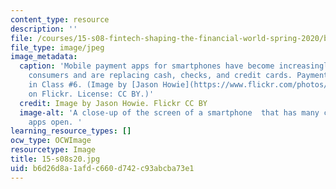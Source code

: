 ```yaml
---
content_type: resource
description: ''
file: /courses/15-s08-fintech-shaping-the-financial-world-spring-2020/b6d26d8a1afdc660d742c93abcba73e1_15-s08s20.jpg
file_type: image/jpeg
image_metadata:
  caption: 'Mobile payment apps for smartphones have become increasingly popular among
    consumers and are replacing cash, checks, and credit cards. Payments are covered
    in Class #6. (Image by [Jason Howie](https://www.flickr.com/photos/jasonahowie/8583948123/in/photolist-e5wYHz-itkdqu-gqHwjz-frvfwj-j1uJvY-odWsjs-nRAk3Z-gCy7us-hBL7iE-hBLTVv-oAG3Zk-ozmZfM-oA8yjf-e5wYQP-e5wZsg-e5wZiR-dfrA1r-e5wYBB-fBMfWg-fXZdfG-frfYxX-ftHr4p-gpnKEj-hz4gKQ-jh6WQX-gZmzyq-fMLwTU-g3urqq-g3uejH-fPf5Qe-fAbgNK-g3tS18-fMDFMy-cM2P8S-bw4pa2-bvLvBV-bL1bk6-eBaySs-eBayn3-bVTr1b-d2Uvas-e1S7LM-dfrEJi-oSCaXH-frfY3i-eHmjai-f3WKrk-ca4hEG-bLouSe-bu5dkA)
    on Flickr. License: CC BY.)'
  credit: Image by Jason Howie. Flickr CC BY
  image-alt: 'A close-up of the screen of a smartphone  that has many colorful shopping
    apps open. '
learning_resource_types: []
ocw_type: OCWImage
resourcetype: Image
title: 15-s08s20.jpg
uid: b6d26d8a-1afd-c660-d742-c93abcba73e1
---
```

